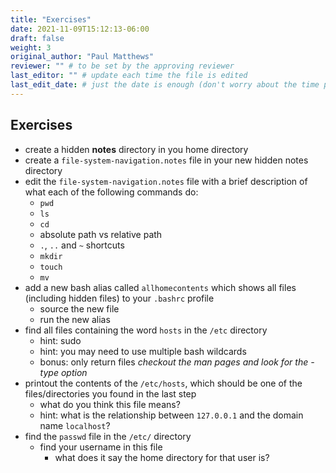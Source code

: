 ```yaml
---
title: "Exercises"
date: 2021-11-09T15:12:13-06:00
draft: false
weight: 3
original_author: "Paul Matthews" 
reviewer: "" # to be set by the approving reviewer
last_editor: "" # update each time the file is edited
last_edit_date: # just the date is enough (don't worry about the time portion)
---
```


## Exercises

- create a hidden **notes** directory in you home directory
- create a `file-system-navigation.notes` file in your new hidden notes directory
- edit the `file-system-navigation.notes` file with a brief description of what each of the following commands do:
  - `pwd`
  - `ls`
  - `cd`
  - absolute path vs relative path
  - `.`, `..` and `~` shortcuts
  - `mkdir`
  - `touch`
  - `mv` 
- add a new bash alias called `allhomecontents` which shows all files (including hidden files) to your `.bashrc` profile
  - source the new file
  - run the new alias
- find all files containing the word `hosts` in the `/etc` directory
  - hint: sudo
  - hint: you may need to use multiple bash wildcards
  - bonus: only return files *checkout the man pages and look for the -type option*
- printout the contents of the `/etc/hosts`, which should be one of the files/directories you found in the last step
  - what do you think this file means?
  - hint: what is the relationship between `127.0.0.1` and the domain name `localhost`?
- find the `passwd` file in the `/etc/` directory
  - find your username in this file
    - what does it say the home directory for that user is?